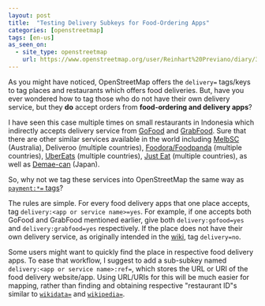 ```yaml
---
layout: post
title:  "Testing Delivery Subkeys for Food-Ordering Apps"
categories: [openstreetmap]
tags: [en-us]
as_seen_on:
  - site_type: openstreetmap
    url: https://www.openstreetmap.org/user/Reinhart%20Previano/diary/390762
---
```


As you might have noticed, OpenStreetMap offers the `delivery=` tags/keys to tag places and restaurants which offers food deliveries. But, have you ever wondered how to tag those who do not have their own delivery service, but they **do** accept orders from **food-ordering and delivery apps**?

I have seen this case multiple times on small restaurants in Indonesia which indirectly accepts delivery service from [GoFood](https://www.gojek.com/gofood) and [GrabFood](https://www.grab.com/id/grabfood). Sure that there are other similar services available in the world including [MelbSC](https://melbsc.com.au) (Australia), Deliveroo (multiple countries), [Foodora/Foodpanda](https://www.foodora.com) (multiple countries), [UberEats](https://www.ubereats.com) (multiple countries), [Just Eat](https://www.just-eat.com) (multiple countries), as well as [Demae-can](https://sp.demae-can.com/) (Japan).

So, why not we tag these services into OpenStreetMap the same way as [`payment:*=` tags](https://wiki.openstreetmap.org/wiki/Key:payment)?

The rules are simple. For every food delivery apps that one place accepts, tag `delivery:<app or service name>=yes`. For example, if one accepts both GoFood and GrabFood mentioned earlier, give both `delivery:gofood=yes` and `delivery:grabfood=yes` respectively. If the place does not have their own delivery service, as originally intended in the [wiki](https://wiki.openstreetmap.org/wiki/Key:delivery), tag `delivery=no`.

Some users might want to quickly find the place in respective food delivery apps. To ease that workflow, I suggest to add a sub-subkey named `delivery:<app or service name>:ref=`, which stores the URL or URI of the food delivery website/app. Using URL/URIs for this will be much easier for mapping, rather than finding and obtaining respective "restaurant ID"s similar to [`wikidata=`](https://wiki.openstreetmap.org/wiki/Key:wikidata) and [`wikipedia=`](https://wiki.openstreetmap.org/wiki/Key:wikipedia).
